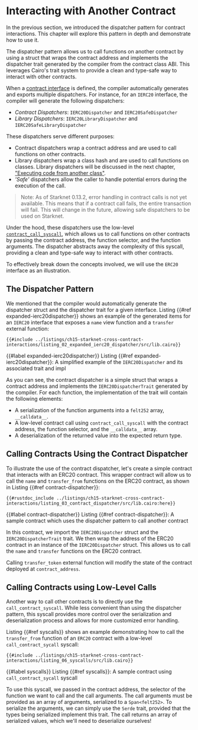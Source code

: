 # Interacting with Another Contract

In the previous section, we introduced the dispatcher pattern for contract interactions. This chapter will explore this pattern in depth and demonstrate how to use it.

The dispatcher pattern allows us to call functions on another contract by using a struct that wraps the contract address and implements the dispatcher trait generated by the compiler from the contract class ABI. This leverages Cairo's trait system to provide a clean and type-safe way to interact with other contracts.

When a [contract interface][interfaces] is defined, the compiler automatically generates and exports multiple dispatchers. For instance, for an `IERC20` interface, the compiler will generate the following dispatchers:

- _Contract Dispatchers_: `IERC20Dispatcher` and `IERC20SafeDispatcher`
- _Library Dispatchers_: `IERC20LibraryDispatcher` and `IERC20SafeLibraryDispatcher`

These dispatchers serve different purposes:

- Contract dispatchers wrap a contract address and are used to call functions on other contracts.
- Library dispatchers wrap a class hash and are used to call functions on classes. Library dispatchers will be discussed in the next chapter, ["Executing code from another class"][library dispatcher].
- _'Safe'_ dispatchers allow the caller to handle potential errors during the execution of the call.

> Note: As of Starknet 0.13.2, error handling in contract calls is not yet available. This means that if a contract call fails, the entire transaction will fail. This will change in the future, allowing safe dispatchers to be used on Starknet.

Under the hood, these dispatchers use the low-level [`contract_call_syscall`][syscalls], which allows us to call functions on other contracts by passing the contract address, the function selector, and the function arguments. The dispatcher abstracts away the complexity of this syscall, providing a clean and type-safe way to interact with other contracts.

To effectively break down the concepts involved, we will use the `ERC20` interface as an illustration.

[interfaces]: ./ch13-02-anatomy-of-a-simple-contract.md#the-interface-the-contracts-blueprint
[syscalls]: ./appendix-08-system-calls.md
[library dispatcher]: ./ch15-03-executing-code-from-another-class

## The Dispatcher Pattern

We mentioned that the compiler would automatically generate the dispatcher struct and the dispatcher trait for a given interface. Listing {{#ref expanded-ierc20dispatcher}} shows an example of the generated items for an `IERC20` interface that exposes a `name` view function and a `transfer` external function:

```cairo,noplayground
{{#include ../listings/ch15-starknet-cross-contract-interactions/listing_02_expanded_ierc20_dispatcher/src/lib.cairo}}
```

{{#label expanded-ierc20dispatcher}}
<span class="caption">Listing {{#ref expanded-ierc20dispatcher}}: A simplified example of the `IERC20Dispatcher` and its associated trait and impl</span>

As you can see, the contract dispatcher is a simple struct that wraps a contract address and implements the `IERC20DispatcherTrait` generated by the compiler. For each function, the implementation of the trait will contain the following elements:

- A serialization of the function arguments into a `felt252` array, `__calldata__`.
- A low-level contract call using `contract_call_syscall` with the contract address, the function selector, and the `__calldata__` array.
- A deserialization of the returned value into the expected return type.

## Calling Contracts Using the Contract Dispatcher

To illustrate the use of the contract dispatcher, let's create a simple contract that interacts with an ERC20 contract. This wrapper contract will allow us to call the `name` and `transfer_from` functions on the ERC20 contract, as shown in Listing {{#ref contract-dispatcher}}:

```cairo,noplayground
{{#rustdoc_include ../listings/ch15-starknet-cross-contract-interactions/listing_03_contract_dispatcher/src/lib.cairo:here}}
```

{{#label contract-dispatcher}}
<span class="caption">Listing {{#ref contract-dispatcher}}: A sample contract which uses the dispatcher pattern to call another contract</span>

In this contract, we import the `IERC20Dispatcher` struct and the `IERC20DispatcherTrait` trait. We then wrap the address of the ERC20 contract in an instance of the `IERC20Dispatcher` struct. This allows us to call the `name` and `transfer` functions on the ERC20 contract.

Calling `transfer_token` external function will modify the state of the contract deployed at `contract_address`.

## Calling Contracts using Low-Level Calls

Another way to call other contracts is to directly use the `call_contract_syscall`. While less convenient than using the dispatcher pattern, this syscall provides more control over the serialization and deserialization process and allows for more customized error handling.

Listing {{#ref syscalls}} shows an example demonstrating how to call the `transfer_from` function of an `ERC20` contract with a low-level `call_contract_sycall` syscall:

```cairo,noplayground
{{#include ../listings/ch15-starknet-cross-contract-interactions/listing_06_syscalls/src/lib.cairo}}
```

{{#label syscalls}}
<span class="caption">Listing {{#ref syscalls}}: A sample contract using `call_contract_sycall` syscall</span>

To use this syscall, we passed in the contract address, the selector of the function we want to call and the call arguments.
The call arguments must be provided as an array of arguments, serialized to a `Span<felt252>`. To serialize the arguments, we can simply use the `Serde` trait, provided that the types being serialized implement this trait. The call returns an array of serialized values, which we'll need to deserialize ourselves!
